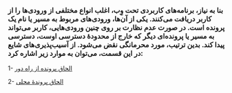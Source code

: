 ### بنا به نیاز، برنامه‌های کاربردی تحت وِب، اغلب انواع مختلفی از ورودی‌ها را از کاربر دریافت می‌کنند. یکی از آن‌ها، ورودی‌های مربوط به مسیر یا نام یک پرونده است. در صورت عدم نظارت بر روی چنین ورودی‌هایی، کاربر می‌تواند به مسیر یا پرونده‌ای دیگر که خارج از محدودهٔ دسترسی اوست، دسترسی پیدا کند. بدین ترتیب، مورد محرمانگی نقض می‌شود. از آسیب‌پذیری‌های شایع در این قسمت، می‌توان به موارد زیر اشاره کرد:
1- [الحاق پرونده از راه دور](https://github.com/Fire-Null/Security-solutions/tree/main/%D9%BE%DB%8C%D9%85%D8%A7%DB%8C%D8%B4%20%D9%85%D8%B3%DB%8C%D8%B1%20%D9%BE%D9%88%D8%B4%D9%87%E2%80%8C%D9%87%D8%A7%20%D9%88%20%D9%BE%D8%B1%D9%88%D9%86%D8%AF%D9%87%E2%80%8C%D9%87%D8%A7%DB%8C%20%D8%A2%D9%86/LFI)

2- [الحاق پروندهٔ محلی](https://github.com/Fire-Null/Security-solutions/tree/main/%D9%BE%DB%8C%D9%85%D8%A7%DB%8C%D8%B4%20%D9%85%D8%B3%DB%8C%D8%B1%20%D9%BE%D9%88%D8%B4%D9%87%E2%80%8C%D9%87%D8%A7%20%D9%88%20%D9%BE%D8%B1%D9%88%D9%86%D8%AF%D9%87%E2%80%8C%D9%87%D8%A7%DB%8C%20%D8%A2%D9%86/RFI)




